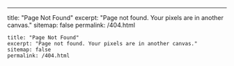 ---
title: "Page Not Found"
excerpt: "Page not found. Your pixels are in another canvas."
sitemap: false
permalink: /404.html

```
title: "Page Not Found"
excerpt: "Page not found. Your pixels are in another canvas."
sitemap: false
permalink: /404.html
```